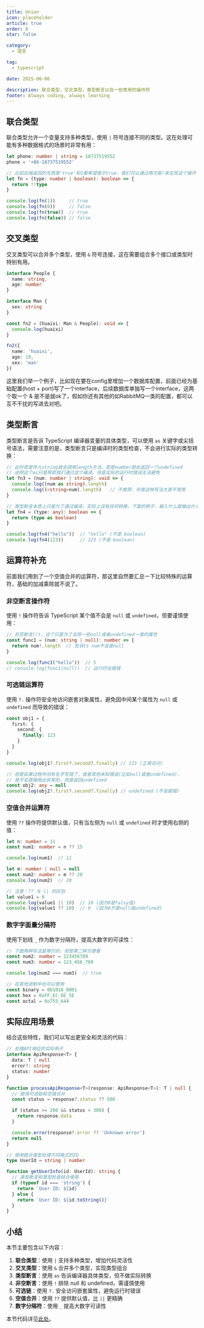 ```yaml
---
title: Union
icon: placeholder
article: true
order: 8
star: false

category:
  - 语言

tag:
  - typescript

date: 2025-06-06

description: 联合类型，交叉类型，类型断言以及一些常用的操作符
footer: Always coding, always learning
---
```


<!-- more -->

## 联合类型

联合类型允许一个变量支持多种类型，使用 `|` 符号连接不同的类型。这在处理可能有多种数据格式的场景时非常有用：

```typescript
let phone: number | string = 18737519552
phone = '+86-18737519552'

// 比如后端返回的东西里'true'和1都希望表示true，我们可以通过两次取!来实现这个操作
let fn = (type: number | boolean): boolean => {
  return !!type
}

console.log(fn(1))     // true
console.log(fn(0))     // false
console.log(fn(true))  // true
console.log(fn(false)) // false
```

## 交叉类型

交叉类型可以合并多个类型，使用 `&` 符号连接，这在需要组合多个接口或类型时特别有用。

```typescript
interface People {
  name: string,
  age: number
}

interface Man {
  sex: string
}

const fn2 = (huaixi: Man & People): void => {
  console.log(huaixi)
}

fn2({
  name: 'huaixi',
  age: 19,
  sex: 'man'
})
```

这里我们举一个例子，比如现在要在config里增加一个数据库配置，前面已经为基础配置(host + port)写了一个interface，后续数据库单独写一个interface，这两个取一个 & 是不是就ok了，假如你还有其他的如RabbitMQ一类的配置，都可以互不干扰的写进去对吧。

## 类型断言

类型断言是告诉 TypeScript 编译器变量的具体类型，可以使用 `as` 关键字或尖括号语法，需要注意的是，类型断言只是编译时的类型检查，不会进行实际的类型转换：

```typescript
// 此时若是传入string就会调用length方法，若是number就会返回一个undefined
// 说明这个as只是帮助我们通过这个编译，但是实际的运行时错误无法避免
let fn3 = (num: number | string): void => {
  console.log((num as string).length)
  console.log((<string>num).length)   // 不推荐，毕竟这种写法大家不常用
}

// 类型断言本质上只是为了通过编译，实际上没有任何转换，下面的例子，输入什么就输出什么
let fn4 = (type: any): boolean => {
  return (type as boolean)
}

console.log(fn4("hello"))  // "hello" (不是 boolean)
console.log(fn4(123))      // 123 (不是 boolean)
```

## 运算符补充

前面我们用到了一个空值合并的运算符，那这里自然要汇总一下比较特殊的运算符，基础的加减乘除就不说了。

### 非空断言操作符

使用 `!` 操作符告诉 TypeScript 某个值不会是 `null` 或 `undefined`，但要谨慎使用：

```typescript
// 非空断言(!)，这个只是为了去除一些null或者undefined一类的属性
const func1 = (num: string | null): number => {
  return num!.length  // 告诉ts num不会是null
}

console.log(func1("hello"))  // 5
// console.log(func1(null))  // 运行时会报错
```

### 可选链运算符

使用 `?.` 操作符安全地访问嵌套对象属性，避免因中间某个属性为 `null` 或 `undefined` 而导致的错误：

```typescript
const obj1 = {
  first: {
    second: {
      finally: 123
    }
  }
}

console.log(obj1?.first?.second?.finally) // 123 (正常访问)

// 但是如果过程中间有名字写错了，或者其他未知错误(比如null或者undefined)，
// 是不会直接抛出异常的，而是返回undefined
const obj2: any = null
console.log(obj2?.first?.second?.finally) // undefined (不会报错)
```

### 空值合并运算符

使用 `??` 操作符提供默认值，只有当左侧为 `null` 或 `undefined` 时才使用右侧的值：

```typescript
let n: number = 11
const num1: number = n ?? 15

console.log(num1)  // 11

let m: number | null = null
const num2: number = m ?? 20
console.log(num2)  // 20

// 注意：?? 与 || 的区别
let value1 = 0
console.log(value1 || 10)  // 10 (因为0是falsy值)
console.log(value1 ?? 10)  // 0  (因为0不是null或undefined)
```

### 数字字面量分隔符

使用下划线 `_` 作为数字分隔符，提高大数字的可读性：

```typescript
// 下面两种写法是等价的，但是第二种方便看
const num2: number = 123456789
const num3: number = 123_456_789

console.log(num2 === num3)  // true

// 在其他进制中也可以使用
const binary = 0b1010_0001
const hex = 0xFF_EC_DE_5E
const octal = 0o755_644
```

## 实际应用场景

结合这些特性，我们可以写出更安全和灵活的代码：

```typescript
// 处理API响应的实际例子
interface ApiResponse<T> {
  data: T | null
  error?: string
  status: number
}

function processApiResponse<T>(response: ApiResponse<T>): T | null {
  // 使用可选链和空值合并
  const status = response?.status ?? 500

  if (status >= 200 && status < 300) {
    return response.data
  }

  console.error(response?.error ?? 'Unknown error')
  return null
}

// 使用联合类型处理不同格式的ID
type UserId = string | number

function getUserInfo(id: UserId): string {
  // 类型断言和类型检查结合使用
  if (typeof id === 'string') {
    return `User ID: ${id}`
  } else {
    return `User ID: ${id.toString()}`
  }
}
```

## 小结

本节主要包含以下内容：

1. **联合类型**：使用 `|` 支持多种类型，增加代码灵活性
2. **交叉类型**：使用 `&` 合并多个类型，实现类型组合
3. **类型断言**：使用 `as` 告诉编译器具体类型，但不做实际转换
4. **非空断言**：使用 `!` 排除 null 和 undefined，需谨慎使用
5. **可选链**：使用 `?.` 安全访问嵌套属性，避免运行时错误
6. **空值合并**：使用 `??` 提供默认值，比 `||` 更精确
7. **数字分隔符**：使用 `_` 提高大数字可读性

本节代码详见[此处](https://github.com/KBchulan/ClBlogs-Src/blob/main/blogs-main/typescript/08-union/index.ts)。

